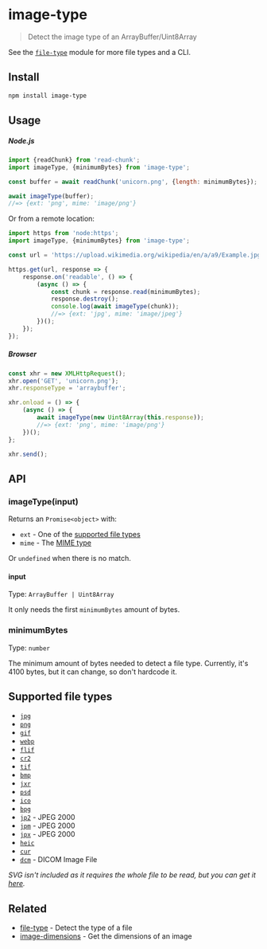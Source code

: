 # image-type

> Detect the image type of an ArrayBuffer/Uint8Array

See the [`file-type`](https://github.com/sindresorhus/file-type) module for more file types and a CLI.

## Install

```sh
npm install image-type
```

## Usage

##### Node.js

```js
import {readChunk} from 'read-chunk';
import imageType, {minimumBytes} from 'image-type';

const buffer = await readChunk('unicorn.png', {length: minimumBytes});

await imageType(buffer);
//=> {ext: 'png', mime: 'image/png'}
```

Or from a remote location:

```js
import https from 'node:https';
import imageType, {minimumBytes} from 'image-type';

const url = 'https://upload.wikimedia.org/wikipedia/en/a/a9/Example.jpg';

https.get(url, response => {
	response.on('readable', () => {
		(async () => {
			const chunk = response.read(minimumBytes);
			response.destroy();
			console.log(await imageType(chunk));
			//=> {ext: 'jpg', mime: 'image/jpeg'}
		})();
	});
});
```

##### Browser

```js
const xhr = new XMLHttpRequest();
xhr.open('GET', 'unicorn.png');
xhr.responseType = 'arraybuffer';

xhr.onload = () => {
	(async () => {
		await imageType(new Uint8Array(this.response));
		//=> {ext: 'png', mime: 'image/png'}
	})();
};

xhr.send();
```

## API

### imageType(input)

Returns an `Promise<object>` with:

- `ext` - One of the [supported file types](#supported-file-types)
- `mime` - The [MIME type](https://en.wikipedia.org/wiki/Internet_media_type)

Or `undefined` when there is no match.

#### input

Type: `ArrayBuffer | Uint8Array`

It only needs the first `minimumBytes` amount of bytes.

### minimumBytes

Type: `number`

The minimum amount of bytes needed to detect a file type. Currently, it's 4100 bytes, but it can change, so don't hardcode it.

## Supported file types

- [`jpg`](https://en.wikipedia.org/wiki/JPEG)
- [`png`](https://en.wikipedia.org/wiki/Portable_Network_Graphics)
- [`gif`](https://en.wikipedia.org/wiki/GIF)
- [`webp`](https://en.wikipedia.org/wiki/WebP)
- [`flif`](https://en.wikipedia.org/wiki/Free_Lossless_Image_Format)
- [`cr2`](https://fileinfo.com/extension/cr2)
- [`tif`](https://en.wikipedia.org/wiki/Tagged_Image_File_Format)
- [`bmp`](https://en.wikipedia.org/wiki/BMP_file_format)
- [`jxr`](https://en.wikipedia.org/wiki/JPEG_XR)
- [`psd`](https://en.wikipedia.org/wiki/Adobe_Photoshop#File_format)
- [`ico`](https://en.wikipedia.org/wiki/ICO_(file_format))
- [`bpg`](https://bellard.org/bpg/)
- [`jp2`](https://en.wikipedia.org/wiki/JPEG_2000) - JPEG 2000
- [`jpm`](https://en.wikipedia.org/wiki/JPEG_2000) - JPEG 2000
- [`jpx`](https://en.wikipedia.org/wiki/JPEG_2000) - JPEG 2000
- [`heic`](https://nokiatech.github.io/heif/technical.html)
- [`cur`](https://en.wikipedia.org/wiki/ICO_(file_format))
- [`dcm`](https://en.wikipedia.org/wiki/DICOM#Data_format) - DICOM Image File

*SVG isn't included as it requires the whole file to be read, but you can get it [here](https://github.com/sindresorhus/is-svg).*

## Related

- [file-type](https://github.com/sindresorhus/file-type) - Detect the type of a file
- [image-dimensions](https://github.com/sindresorhus/image-dimensions) - Get the dimensions of an image
